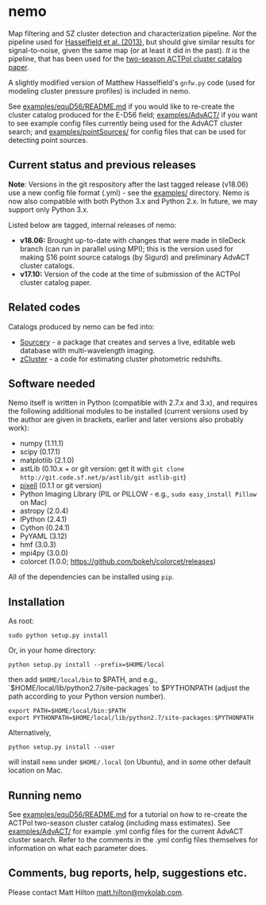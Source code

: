 # nemo

Map filtering and SZ cluster detection and characterization pipeline. *Not* the pipeline used
for [Hasselfield et al. (2013)](http://adsabs.harvard.edu/abs/2013JCAP...07..008H), but should 
give similar results for signal-to-noise, given the same map (or at least it did in the past).
*It is* the pipeline, that has been used for the [two-season ACTPol cluster catalog 
paper](http://adsabs.harvard.edu/abs/2017arXiv170905600H).

A slightly modified version of Matthew Hasselfield's `gnfw.py` code (used for modeling cluster
pressure profiles) is included in nemo.

See [examples/equD56/README.md](examples/equD56/README.md) if you would like to re-create the 
cluster catalog produced for the E-D56 field; [examples/AdvACT/](examples/AdvACT/) if you want to
see example config files currently being used for the AdvACT cluster search; and 
[examples/pointSources/](examples/pointSources) for config files that can be used for detecting
point sources.

## Current status and previous releases

**Note**: Versions in the git respository after the last tagged release (v18.06) use a new config 
file format (.yml) - see the [examples/](examples/) directory. Nemo is now also compatible with 
both Python 3.x and Python 2.x. In future, we may support only Python 3.x.

Listed below are tagged, internal releases of nemo:

* **v18.06:** Brought up-to-date with changes that were made in tileDeck branch (can run in 
  parallel using MPI); this is the version used for making S16 point source catalogs (by Sigurd) 
  and preliminary AdvACT cluster catalogs.
* **v17.10:** Version of the code at the time of submission of the ACTPol cluster catalog paper.

## Related codes

Catalogs produced by nemo can be fed into:

* [Sourcery](https://github.com/mattyowl/sourcery) - a package that creates and serves a live, 
  editable web database with multi-wavelength imaging.
* [zCluster](https://github.com/ACTCollaboration/zCluster) - a code for estimating cluster 
  photometric redshifts.

## Software needed

Nemo itself is written in Python (compatible with 2.7.x and 3.x), and requires the following 
additional modules to be installed (current versions used by the author are given in brackets, 
earlier and later versions also probably work):

* numpy (1.11.1)
* scipy (0.17.1)
* matplotlib (2.1.0)
* astLib (0.10.x + or git version: get it with `git clone http://git.code.sf.net/p/astlib/git astlib-git`)
* [pixell](https://github.com/simonsobs/pixell/) (0.1.1 or git version)
* Python Imaging Library (PIL or PILLOW - e.g., `sudo easy_install Pillow` on Mac)
* astropy (2.0.4)
* IPython (2.4.1)
* Cython (0.24.1)
* PyYAML (3.12)
* hmf (3.0.3)
* mpi4py (3.0.0)
* colorcet (1.0.0; https://github.com/bokeh/colorcet/releases)

All of the dependencies can be installed using `pip`.

## Installation

As root:
    
```
sudo python setup.py install
```

Or, in your home directory:
    
```
python setup.py install --prefix=$HOME/local
```

then add `$HOME/local/bin` to $PATH, and e.g., `$HOME/local/lib/python2.7/site-packages` to 
$PYTHONPATH (adjust the path according to your Python version number).

```
export PATH=$HOME/local/bin:$PATH    
export PYTHONPATH=$HOME/local/lib/python2.7/site-packages:$PYTHONPATH
```

Alternatively, 

```
python setup.py install --user
```

will install `nemo` under `$HOME/.local` (on Ubuntu), and in some other default location on Mac.


## Running nemo

See [examples/equD56/README.md](examples/equD56/README.md) for a tutorial on how to re-create 
the ACTPol two-season cluster catalog (including mass estimates). 
See [examples/AdvACT/](examples/AdvACT/) for example .yml config files for the current AdvACT
cluster search. Refer to the comments in the .yml config files themselves for information on what
each parameter does.

## Comments, bug reports, help, suggestions etc.

Please contact Matt Hilton <matt.hilton@mykolab.com>.
